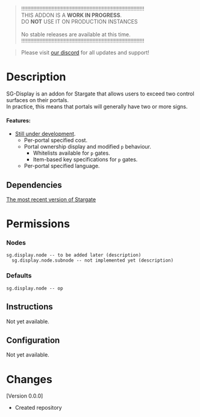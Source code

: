 > !!!!!!!!!!!!!!!!!!!!!!!!!!!!!!!!!!!!!!!!!!!!!!!!!!!!!!!!!!!!!!!!!!!!!!!!!!!!!!!!!<br>
>  THIS ADDON IS A **WORK IN PROGRESS**.<br>DO __**NOT**__ USE IT ON PRODUCTION INSTANCES<br><br>
>                              No stable releases are available at this time.<br>
> !!!!!!!!!!!!!!!!!!!!!!!!!!!!!!!!!!!!!!!!!!!!!!!!!!!!!!!!!!!!!!!!!!!!!!!!!!!!!!!!!<br>


> Please visit [our discord](https://discord.gg/mTaHuK6BVa) for all updates and support!

# Description
SG-Display is an addon for Stargate that allows users to exceed two control surfaces on their portals.<br>
In practice, this means that portals will generally have two or more signs.

#### Features:
- [Still under development](https://github.com/stargate-rewritten/SG-Display/issues).
  - Per-portal specified cost.
  - Portal ownership display and modified `p` behaviour.
    - Whitelists available for `p` gates.
    - Item-based key specifications for `p` gates.
  - Per-portal specified language.

## Dependencies
[The most recent version of Stargate](https://www.spigotmc.org/resources/stargate.87978/)

# Permissions
### Nodes
```
sg.display.node -- to be added later (description)
  sg.display.node.subnode -- not implemented yet (description)
```
### Defaults
```
sg.display.node -- op
```

## Instructions
Not yet available.

## Configuration
Not yet available.


# Changes
[Version 0.0.0]
 - Created repository
